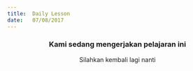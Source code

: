 ```yaml
---
title:  Daily Lesson
date:   07/08/2017
---
```


### <center>Kami sedang mengerjakan pelajaran ini</center>
<center>Silahkan kembali lagi nanti</center>
